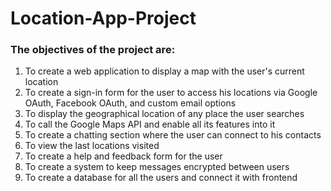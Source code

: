 # Location-App-Project

### The objectives of the project are:

1. To create a web application to display a map with the user's current location
2. To create a sign-in form for the user to access his locations via Google OAuth, Facebook OAuth, and custom email options
3. To display the geographical location of any place the user searches
4. To call the Google Maps API and enable all its features into it
5. To create a chatting section where the user can connect to his contacts
6. To view the last locations visited
7. To create a help and feedback form for the user
8. To create a system to keep messages encrypted between users
9. To create a database for all the users and connect it with frontend
